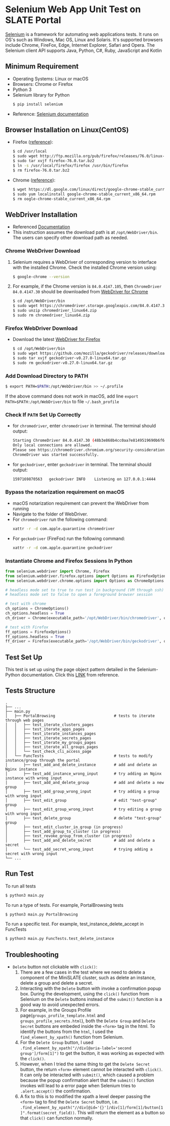 # Selenium Web App Unit Test on SLATE Portal
[Selenium](https://www.selenium.dev/documentation/en/) is a framework for automating web applications tests. It runs on OS's such as Windows, Mac OS, Linux and Solaris. It's supported browsers include Chrome, FireFox, Edge, Internet Explorer, Safari and Opera. The Selenium client API supports Java, Python, C#, Ruby, JavaScript and Kotlin
## Minimum Requirement
- Operating Systems: Linux or macOS
- Browsers: Chrome or Firefox
- Python 3
- Selenium library for Python
    ```bash
    $ pip install selenium
    ```
- Reference: [Selenium documentation](https://www.selenium.dev/documentation/en/)
## Browser Installation on Linux(CentOS)
- Firefox ([reference](https://tecadmin.net/install-firefox-on-linux/)):
    ```bash
    $ cd /usr/local
    $ sudo wget http://ftp.mozilla.org/pub/firefox/releases/76.0/linux-x86_64/en-US/firefox-76.0.tar.bz2
    $ sudo tar xvjf firefox-76.0.tar.bz2
    $ ln -s /usr/local/firefox/firefox /usr/bin/firefox
    $ rm firefox-76.0.tar.bz2
    ```
    
- Chrome ([reference](https://linuxize.com/post/how-to-install-google-chrome-web-browser-on-centos-7/)):
    ```bash
    $ wget https://dl.google.com/linux/direct/google-chrome-stable_current_x86_64.rpm
    $ sudo yum localinstall google-chrome-stable_current_x86_64.rpm
    $ rm oogle-chrome-stable_current_x86_64.rpm
    ```

## WebDriver Installation
- Referenced [Documentation](https://selenium-python.readthedocs.io/installation.html)
- This instruction assumes the download path is at `/opt/WebDriver/bin`. The users can specify other download path as needed.
### Chrome WebDriver Download
1. Selenium requires a WebDriver of corresponding version to interface with the installed Chrome. Check the installed Chrome version using:
    ```bash
    $ google-chrome --version
    ```
2. For example, if the Chrome version is `84.0.4147.105`, then `ChromeDriver 84.0.4147.30` should be downloaded from [WebDriver for Chrome](https://sites.google.com/a/chromium.org/chromedriver/downloads)
    ```bash
    $ cd /opt/WebDriver/bin
    $ sudo wget https://chromedriver.storage.googleapis.com/84.0.4147.30/chromedriver_linux64.zip
    $ sudo unzip chromedriver_linux64.zip
    $ sudo rm chromedriver_linux64.zip
    ```
### Firefox WebDriver Download
* Download the latest [WebDriver for Firefox](https://github.com/mozilla/geckodriver/releases)
    ```bash
    $ cd /opt/WebDriver/bin
    $ sudo wget https://github.com/mozilla/geckodriver/releases/download/v0.27.0/geckodriver-v0.27.0-linux64.tar.gz
    $ sudo tar xvjf geckodriver-v0.27.0-linux64.tar.gz
    $ sudo rm geckodriver-v0.27.0-linux64.tar.gz
    ```
### Add Download Directory to PATH 
```bash
$ export PATH=$PATH:/opt/WebDriver/bin >> ~/.profile
```
If the above command does not work in macOS, add line `export PATH=$PATH:/opt/WebDriver/bin` to file `~/.bash_profile`

### Check If `PATH` Set Up Correctly
* for `chromedriver`, enter `chromedriver` in terminal. The terminal should output:
    ```bash
    Starting ChromeDriver 84.0.4147.30 (48b3e868b4cc0aa7e8149519690b6f6949e110a8-refs/branch-heads/4147@{#310}) on port 9515
    Only local connections are allowed.
    Please see https://chromedriver.chromium.org/security-considerations for suggestions on keeping ChromeDriver safe.
    ChromeDriver was started successfully.      
    ```
* for `geckodriver`, enter `geckodriver` in terminal. The terminal should output:
    ```bash
    1597169870563	geckodriver	INFO	Listening on 127.0.0.1:4444
    ```
### Bypass the notarization requirement on macOS
* macOS notarization requirement can prevent the WebDriver from running
* Navigate to the folder of WebDriver.
* For `chromedriver` run the following command:
    ```bash
    xattr -r -d com.apple.quarantine chromedriver 
    ```
* For `geckodriver` (FireFox) run the following command:
    ```bash
    xattr -r -d com.apple.quarantine geckodriver 
    ```

### Instantiate Chrome and Firefox Sessions In Python 
```python
from selenium.webdriver import Chrome, Firefox
from selenium.webdriver.firefox.options import Options as FirefoxOptions
from selenium.webdriver.chrome.options import Options as ChromeOptions

# headless mode set to true to run test in background (VM through ssh)
# headless mode set to false to open a foreground browser session

# test with chrome
ch_options = ChromeOptions()
ch_options.headless = True
ch_driver = Chrome(executable_path='/opt/WebDriver/bin/chromedriver', options=ch_options)

# test with Firefox
ff_options = FirefoxOptions()
ff_options.headless = True 
ff_driver = Firefox(executable_path='/opt/WebDriver/bin/geckodriver', options=ff_options)
```

## Test Set Up
This test is set up using the page object pattern detailed in the Selenium-Python documentation. Click this [LINK](https://selenium-python.readthedocs.io/page-objects.html) from reference.

## Tests Structure 
    .
    ├── ...
    ├── main.py                 
    │   ├── PortalBrowsing                          # tests to iterate through web pages
    │   │   ├── test_iterate_clusters_pages
    │   │   ├── test_iterate_apps_pages
    │   │   ├── test_iterate_instances_pages
    │   │   ├── test_iterate_secrets_pages
    │   │   ├── test_iterate_my_groups_pages
    │   │   ├── test_iterate_all_groups_pages
    │   │   └── test_check_cli_access_page
    │   └── FuncTests                               # tests to modify instance/group through the portal
    │       ├── test_add_and_delete_instance        # add and delete an Nginx instance
    │       ├── test_add_instance_wrong_input       # try adding an Nginx instance with wrong input
    │       ├── test_add_and_delete_group           # add and delete a new group
    │       ├── test_add_group_wrong_input          # try adding a group with wrong input
    │       ├── test_edit_group                     # edit "test-group" group
    │       ├── test_edit_group_wrong_input         # try editing a group with wrong input
    │       ├── test_delete_group                   # delete "test-group" group
    │       ├── test_edit_cluster_in_group (in progress)
    │       ├── test_add_group_to_cluster (in progress)
    │       ├── test_revoke_group_from_cluster (in progress)
    │       ├── test_add_and_delete_secret          # add and delete a secret
    │       └── test_add_secret_wrong_input         # trying adding a secret with wrong input
    └── ...
## Run Test
To run all tests
```bash
$ python3 main.py
```
To run a type of tests. For example, PortalBrowsing tests
```bash
$ python3 main.py PortalBrowsing
```
To run a specific test. For example, test_instance_delete_accept in FuncTests
```bash
$ python3 main.py FuncTests.test_delete_instance
```

## Troubleshooting
* `Delete` button not clickable with `click()`: 
    1. There are a few cases in the test where we need to delete a component of the MiniSLATE cluster, such as delete an instance, delete a group and delete a secret.
    2. Interacting with the `Delete` button with invoke a confirmation popup box. During the development, using the `click()` function from Selenium on the `Delete` buttons instead of the `submit()` function is a good way to avoid unexpected errors.
    3. For example, in the Groups Profile page(`groups_profile_template.html` and `groups_profile_secrets.html`), both the `Delete Group` and `Delete Secret` buttons are embeded inside the `<form>` tag in the html. To identify the buttons from the `html`, I used the `find_element_by_xpath()` function from Selenium.
    4. For the `Delete Group` button, I used `.find_element_by_xpath("//div[@aria-label='second group']/form[1]")` to get the button, it was working as expected with the `click()`.
    5. However, when I tried the same thing to get the `Delete Secret` button, the return `<form>` element cannot be interacted with `click()`. It can only be interacted with `submit()`, which caused a problem because the popup confirmation alert that the `submit()` function invokes will lead to a error page when Selenium tries to `.alert.accept()` the confirmation.
    6. A fix to this is to modified the xpath a level deeper passing the `<form>` tag to find the `Delete Secret` button, i.e. `.find_element_by_xpath("//div[@id='{}']/div[1]/form[1]/button[1]".format(secret_field))`. This will return the element as a button so that `click()` can function normally.



